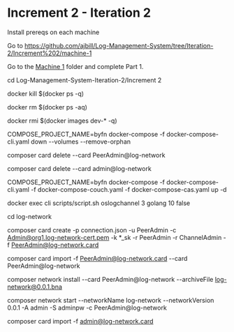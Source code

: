 # Increment 2 - Iteration 2

Install prereqs on each machine

Go to https://github.com/ajbill/Log-Management-System/tree/Iteration-2/Increment%202/machine-1

Go to the [Machine 1](Machine-1/README.md) folder and complete Part 1.




cd Log-Management-System-Iteration-2/Increment 2

docker kill $(docker ps -q)

docker rm $(docker ps -aq)

docker rmi $(docker images dev-* -q)

COMPOSE_PROJECT_NAME=byfn docker-compose -f docker-compose-cli.yaml down --volumes --remove-orphan

composer card delete --card PeerAdmin@log-network

composer card delete --card admin@log-network

COMPOSE_PROJECT_NAME=byfn docker-compose -f docker-compose-cli.yaml -f docker-compose-couch.yaml -f docker-compose-cas.yaml up -d

docker exec cli scripts/script.sh oslogchannel 3 golang 10 false

cd log-network

composer card create -p connection.json -u PeerAdmin -c Admin@org1.log-network-cert.pem -k *_sk -r PeerAdmin -r ChannelAdmin -f PeerAdmin@log-network.card

composer card import -f PeerAdmin@log-network.card --card PeerAdmin@log-network

composer network install --card PeerAdmin@log-network --archiveFile log-network@0.0.1.bna

composer network start --networkName log-network --networkVersion 0.0.1 -A admin -S adminpw -c PeerAdmin@log-network

composer card import -f admin@log-network.card



